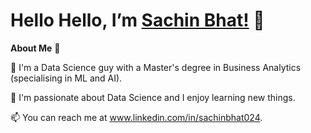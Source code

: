 # Hello Hello, I’m [Sachin Bhat!](www.linkedin.com/in/sachinbhat024) 👋
**About Me** 🚀
 
 🌱 I'm a Data Science guy with a Master's degree in Business Analytics (specialising in ML and AI).
 
 👀 I'm passionate about Data Science and I enjoy learning new things.
 
 📫 You can reach me at www.linkedin.com/in/sachinbhat024.

<!---
sachinbhat024/sachinbhat024 is a ✨ special ✨ repository because its `README.md` (this file) appears on your GitHub profile.
You can click the Preview link to take a look at your changes.
--->
